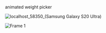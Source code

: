 animated weight picker



![localhost_58350_(Samsung Galaxy S20 Ultra)](https://github.com/p6anav/Kcal-app/assets/100874811/3f1d6484-de3d-4a63-8c76-9ce72920db11)


![Frame 1](https://github.com/p6anav/Kcal-app/assets/100874811/0e6ecf9a-4b34-432b-82b3-de3b9d36dac2)
